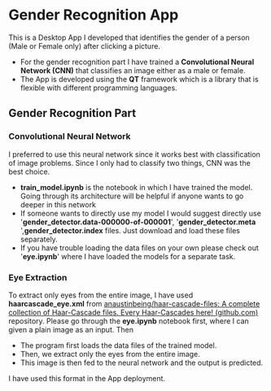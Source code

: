 # Gender Recognition App
This is a Desktop App I developed that identifies the gender of a person (Male or Female only) after clicking a picture. 
* For the gender recognition part I have trained a **Convolutional Neural Network (CNN)** that classifies an image either as a male or female.
* The App is developed using the **QT** framework which is a library that is flexible with different programming languages. 

## Gender Recognition Part
###  Convolutional Neural Network
I preferred to use this neural network since it works best with classification of image problems. Since I only had to classify two things, CNN was the best choice.
* **train_model.ipynb**  is the notebook in which I have trained the model. Going through its architecture will be helpful if anyone wants to go deeper in this network
* If someone wants to directly use my model I would suggest directly use '**gender_detector.data-000000-of-000001**', '**gender_detector.meta** ',**gender_detector.index** files. Just download and load these files separately. 
* If you have trouble loading the data files on your own please check out '**eye.ipynb**' where I have loaded the models for a separate task. 

### Eye Extraction 
To extract only eyes from the entire image, I have used **haarcascade_eye.xml**  from [anaustinbeing/haar-cascade-files: A complete collection of Haar-Cascade files. Every Haar-Cascades here! (github.com)](https://github.com/anaustinbeing/haar-cascade-files) repository. 
Please go through the **eye.ipynb** notebook first, where I can given a plain image as an input. Then
* The program first loads the data files of the trained model.
* Then, we extract only the eyes from the entire image.
* This image is then fed to the neural network and the output is predicted.
 
I have used this format in the App deployment.

